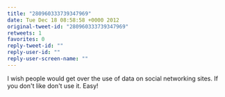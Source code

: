 ```yaml
---
title: "280960333739347969"
date: Tue Dec 18 08:58:58 +0000 2012
original-tweet-id: "280960333739347969"
retweets: 1
favorites: 0
reply-tweet-id: ""
reply-user-id: ""
reply-user-screen-name: ""
---
```

I wish people would get over the use of data on social networking sites. If you don't like don't use it. Easy!
